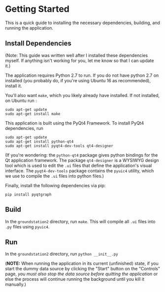 # Getting Started
This is a quick guide to installing the necessary dependencies, building,
and running the application.

## Install Dependencies
(Note: This guide was written well after I installed these dependencies myself.
If anything isn't working for you, let me know so that I can update it.)

The application requires Python 2.7 to run.  If you do not have python 2.7 on
installed (you probably do, if you're using Ubuntu 16 as recommended), 
install it.

You'll also want `make`, which you likely already have installed.  If not
installed, on Ubuntu run :
```
sudo apt-get update
sudo apt-get install make
```

This application is built using the PyQt4 Framework.  To install PyQt4
dependencies, run
```
sudo apt-get update
sudo apt-get install python-qt4 
sudo apt-get install pyqt4-dev-tools qt4-designer 
```

(If you're wondering: the `python-qt4` package gives python bindings for the Qt
application framework.  The package `qt4-designer` is a
WYSIWYG design tool which is used to edit the `.ui` files that define
the application's visual interface.  The `pyqt4-dev-tools` package
contains the `pyuic4` utility, which we use to compile the `.ui` files into
python files.)

Finally, install the following dependencies via pip:
```
pip install pyqtgraph
```

## Build
In the `groundstation2` directory, run `make`.  This will compile all `.ui`
files into `.py` files using `pyuic4`.

## Run
In the `groundstation2` directory, run `python __init__.py`

(**NOTE:** When running the application in its current (unfinished) state, 
if you start the dummy data source by clicking the "Start" button on the 
"Controls" page, *you must also stop the data source before quitting 
the application* or else the process will continue running the 
background until you kill it manually.)
